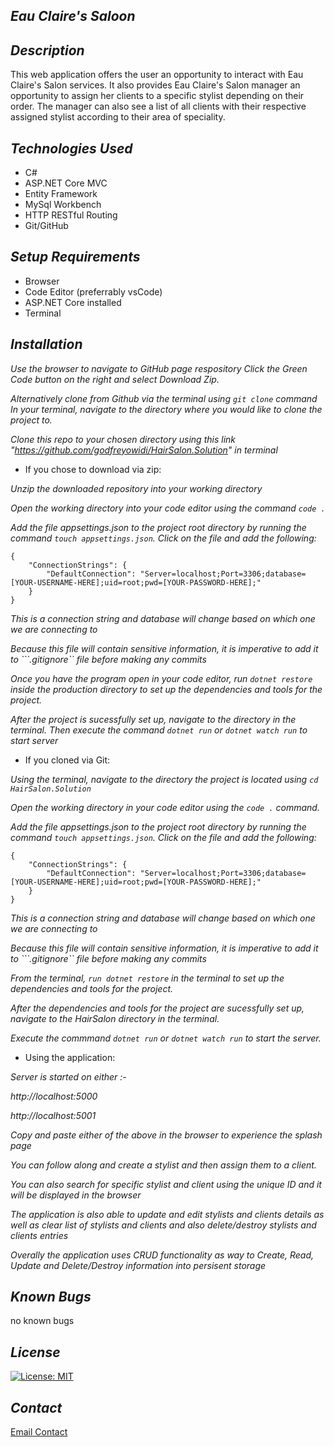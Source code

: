 ## _Eau Claire's Saloon_

## _Description_

This web application offers the user an opportunity to interact with Eau Claire's Salon services. It also provides Eau Claire's Salon manager an opportunity to assign her clients to a specific stylist depending on their order. The manager can also see a list of all clients with their respective assigned stylist according to their area of speciality.

## _Technologies Used_

* C#
* ASP.NET Core MVC
* Entity Framework
* MySql Workbench
* HTTP RESTful Routing
* Git/GitHub

## _Setup Requirements_

* Browser
* Code Editor (preferrably vsCode)
* ASP.NET Core installed
* Terminal

## _Installation_

_Use the browser to navigate to GitHub page respository Click the Green Code button on the right and select Download Zip._

_Alternatively clone from Github via the terminal using ```git clone``` command In your terminal, navigate to the directory where you would like to clone the project to._

_Clone this repo to your chosen directory using this link "https://github.com/godfreyowidi/HairSalon.Solution" in terminal_

* If you chose to download via zip:

_Unzip the downloaded repository into your working directory_

_Open the working directory into your code editor using the command ```code .```_

_Add the file appsettings.json to the project root directory by running the command ```touch appsettings.json```. Click on the file and add the following:_
```
{
    "ConnectionStrings": {
        "DefaultConnection": "Server=localhost;Port=3306;database=[YOUR-USERNAME-HERE];uid=root;pwd=[YOUR-PASSWORD-HERE];"
    }
}
```
_This is a connection string and database will change based on which one we are connecting to_

_Because this file will contain sensitive information, it is imperative to add it to ```.gitignore`` file before making any commits_

_Once you have the program open in your code editor, run ```dotnet restore``` inside the production directory to set up the dependencies and tools for the project._

_After the project is sucessfully set up, navigate to the directory in the terminal. Then execute the command ```dotnet run``` or ```dotnet watch run``` to start server_

* If you cloned via Git:

_Using the terminal, navigate to the directory the project is located using ```cd HairSalon.Solution```_

_Open the working directory in your code editor using the ```code .``` command._

_Add the file appsettings.json to the project root directory by running the command ```touch appsettings.json```. Click on the file and add the following:_
```
{
    "ConnectionStrings": {
        "DefaultConnection": "Server=localhost;Port=3306;database=[YOUR-USERNAME-HERE];uid=root;pwd=[YOUR-PASSWORD-HERE];"
    }
}
```
_This is a connection string and database will change based on which one we are connecting to_

_Because this file will contain sensitive information, it is imperative to add it to ```.gitignore`` file before making any commits_

_From the terminal, ```run dotnet restore``` in the terminal to set up the dependencies and tools for the project._

_After the dependencies and tools for the project are sucessfully set up, navigate to the HairSalon directory in the terminal._

_Execute the commmand ```dotnet run``` or ```dotnet watch run``` to start the server._

* Using the application:

_Server is started on either :-_

_http://localhost:5000_

_http://localhost:5001_

_Copy and paste either of the above in the browser to experience the splash page_

_You can follow along and create a stylist and then assign them to a client._

_You can also search for specific stylist and client using the unique ID and it will be displayed in the browser_

_The application is also able to update and edit stylists and clients details as well as clear list of stylists and clients and also delete/destroy stylists and clients entries_

_Overally the application uses CRUD functionality as way to Create, Read, Update and Delete/Destroy information into persisent storage_


## _Known Bugs_
no known bugs

## _License_
[![License: MIT](https://img.shields.io/badge/License-MIT-yellow.svg)](https://opensource.org/licenses/MIT)

## _Contact_
[Email Contact](godfreyowiidi@gmail.com)